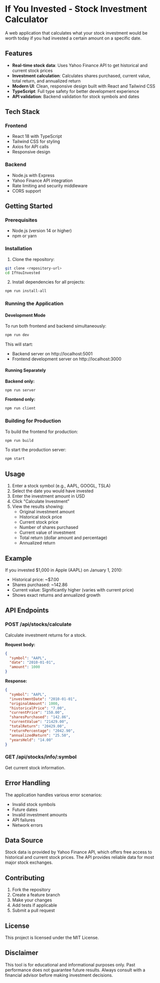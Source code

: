 # If You Invested - Stock Investment Calculator

A web application that calculates what your stock investment would be worth today if you had invested a certain amount on a specific date.

## Features

- **Real-time stock data**: Uses Yahoo Finance API to get historical and current stock prices
- **Investment calculation**: Calculates shares purchased, current value, total return, and annualized return
- **Modern UI**: Clean, responsive design built with React and Tailwind CSS
- **TypeScript**: Full type safety for better development experience
- **API validation**: Backend validation for stock symbols and dates

## Tech Stack

### Frontend

- React 18 with TypeScript
- Tailwind CSS for styling
- Axios for API calls
- Responsive design

### Backend

- Node.js with Express
- Yahoo Finance API integration
- Rate limiting and security middleware
- CORS support

## Getting Started

### Prerequisites

- Node.js (version 14 or higher)
- npm or yarn

### Installation

1. Clone the repository:

```bash
git clone <repository-url>
cd IfYouInvested
```

2. Install dependencies for all projects:

```bash
npm run install-all
```

### Running the Application

#### Development Mode

To run both frontend and backend simultaneously:

```bash
npm run dev
```

This will start:

- Backend server on http://localhost:5001
- Frontend development server on http://localhost:3000

#### Running Separately

**Backend only:**

```bash
npm run server
```

**Frontend only:**

```bash
npm run client
```

### Building for Production

To build the frontend for production:

```bash
npm run build
```

To start the production server:

```bash
npm start
```

## Usage

1. Enter a stock symbol (e.g., AAPL, GOOGL, TSLA)
2. Select the date you would have invested
3. Enter the investment amount in USD
4. Click "Calculate Investment"
5. View the results showing:
   - Original investment amount
   - Historical stock price
   - Current stock price
   - Number of shares purchased
   - Current value of investment
   - Total return (dollar amount and percentage)
   - Annualized return

## Example

If you invested $1,000 in Apple (AAPL) on January 1, 2010:

- Historical price: ~$7.00
- Shares purchased: ~142.86
- Current value: Significantly higher (varies with current price)
- Shows exact returns and annualized growth

## API Endpoints

### POST /api/stocks/calculate

Calculate investment returns for a stock.

**Request body:**

```json
{
  "symbol": "AAPL",
  "date": "2010-01-01",
  "amount": 1000
}
```

**Response:**

```json
{
  "symbol": "AAPL",
  "investmentDate": "2010-01-01",
  "originalAmount": 1000,
  "historicalPrice": "7.00",
  "currentPrice": "150.00",
  "sharesPurchased": "142.86",
  "currentValue": "21429.00",
  "totalReturn": "20429.00",
  "returnPercentage": "2042.90",
  "annualizedReturn": "25.50",
  "yearsHeld": "14.00"
}
```

### GET /api/stocks/info/:symbol

Get current stock information.

## Error Handling

The application handles various error scenarios:

- Invalid stock symbols
- Future dates
- Invalid investment amounts
- API failures
- Network errors

## Data Source

Stock data is provided by Yahoo Finance API, which offers free access to historical and current stock prices. The API provides reliable data for most major stock exchanges.

## Contributing

1. Fork the repository
2. Create a feature branch
3. Make your changes
4. Add tests if applicable
5. Submit a pull request

## License

This project is licensed under the MIT License.

## Disclaimer

This tool is for educational and informational purposes only. Past performance does not guarantee future results. Always consult with a financial advisor before making investment decisions.
